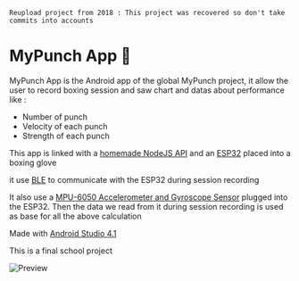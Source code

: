 ``Reupload project from 2018 : This project was recovered so don't take commits into accounts``

# MyPunch App 🥊

MyPunch App is the Android app of the global MyPunch project, it allow the user to record boxing session and saw chart and datas about performance like :

- Number of punch
- Velocity of each punch
- Strength of each punch

This app is linked with a [homemade NodeJS API](https://github.com/Amealky/MyPunch-API) and an [ESP32](https://fr.wikipedia.org/wiki/ESP32#:~:text=ESP32%20est%20une%20s%C3%A9rie%20de,mode%20double%2C%20et%20un%20DSP.) placed into a boxing glove

it use [BLE](https://fr.wikipedia.org/wiki/Bluetooth_%C3%A0_basse_consommation) to communicate with the ESP32 during session recording

It also use a [MPU-6050 Accelerometer and Gyroscope Sensor](https://www.conrad.fr/fr/p/joy-it-mpu6050-capteur-d-acceleration-1-pc-s-convient-pour-kits-de-developpement-bbc-micro-bit-arduino-raspberry-p-2136256.html?utm_source=google&utm_medium=surfaces&utm_campaign=shopping-feed&utm_content=free-google-shopping-clicks&utm_term=2136256&gad_source=1&gclid=EAIaIQobChMIvJ2e1ovyhQMVNYVoCR3koQG3EAQYASABEgLj8_D_BwE) plugged into the ESP32. Then the data we read from it during session recording is used as base for all the above calculation

Made with [Android Studio 4.1](https://developer.android.com/studio/archive?hl=en)

This is a final school project

![Preview](https://i.ibb.co/jTbSybv/Capture-d-e-cran-2024-01-23-a-23-01-50.png)
